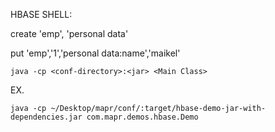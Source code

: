 HBASE SHELL:

create 'emp', 'personal data'

put 'emp','1','personal data:name','maikel'



`java -cp <conf-directory>:<jar> <Main Class>`

  EX.
  
 `java -cp ~/Desktop/mapr/conf/:target/hbase-demo-jar-with-dependencies.jar com.mapr.demos.hbase.Demo`
